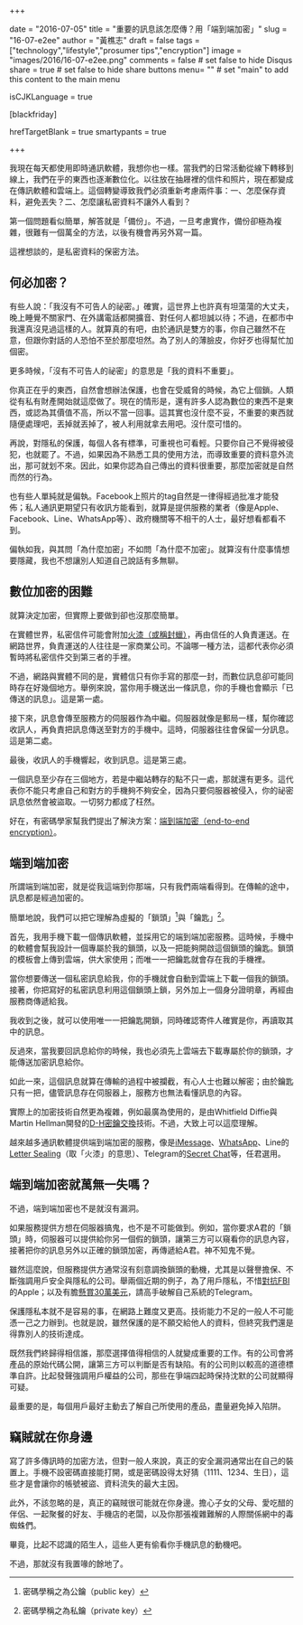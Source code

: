 +++

date = "2016-07-05"
title = "重要的訊息該怎麼傳？用「端到端加密」"
slug = "16-07-e2ee"
author = "黃樵志"
draft = false
tags = ["technology","lifestyle","prosumer tips","encryption"]
image = "images/2016/16-07-e2ee.png"
comments = false	# set false to hide Disqus
share = true	# set false to hide share buttons
menu= ""  # set "main" to add this content to the main menu

isCJKLanguage = true

[blackfriday]

hrefTargetBlank = true
smartypants = true

+++

我現在每天都使用即時通訊軟體，我想你也一樣。當我們的日常活動從線下轉移到線上，我們在乎的東西也逐漸數位化。以往放在抽屜裡的信件和照片，現在都變成在傳訊軟體和雲端上。這個轉變導致我們必須重新考慮兩件事：一、怎麼保存資料，避免丟失？二、怎麼讓私密資料不讓外人看到？

<!--more-->

第一個問題看似簡單，解答就是「備份」。不過，一旦考慮實作，備份卻極為複雜，很難有一個萬全的方法，以後有機會再另外寫一篇。

這裡想談的，是私密資料的保密方法。

## 何必加密？

有些人說：「我沒有不可告人的祕密。」確實，這世界上也許真有坦蕩蕩的大丈夫，晚上睡覺不關家門、在外講電話都開擴音、對任何人都坦誠以待；不過，在都市中我還真沒見過這樣的人。就算真的有吧，由於通訊是雙方的事，你自己雖然不在意，但跟你對話的人恐怕不至於那麼坦然。為了別人的薄臉皮，你好歹也得幫忙加個密。

更多時候，「沒有不可告人的祕密」的意思是「我的資料不重要」。

你真正在乎的東西，自然會想辦法保護，也會在受威脅的時候，為它上個鎖。人類從有私有財產開始就這麼做了。現在的情形是，還有許多人認為數位的東西不是東西，或認為其價值不高，所以不當一回事。這其實也沒什麼不妥，不重要的東西就隨便處理吧，丟掉就丟掉了，被人利用就拿去用吧。沒什麼可惜的。

再說，對隱私的保護，每個人各有標準，可重視也可看輕。只要你自己不覺得被侵犯，也就罷了。不過，如果因為不熟悉工具的使用方法，而導致重要的資料意外流出，那可就划不來。因此，如果你認為自己傳出的資料很重要，那麼加密就是自然而然的行為。

也有些人單純就是偏執。Facebook上照片的tag自然是一律得經過批准才能發佈；私人通訊更期望只有收訊方能看到，就算是提供服務的業者（像是Apple、Facebook、Line、WhatsApp等）、政府機關等不相干的人士，最好想看都看不到。

偏執如我，與其問「為什麼加密」不如問「為什麼不加密」。就算沒有什麼事情想要隱藏，我也不想讓別人知道自己說話有多無聊。

## 數位加密的困難

就算決定加密，但實際上要做到卻也沒那麼簡單。

在實體世界，私密信件可能會附加[火漆（或稱封蠟）](https://www.google.com.tw/search?tbm=isch&q=wax+seal&tbs=imgo:1&gws_rd=cr&ei=FBV5V-WaKcSf0gS07a2IBg)，再由信任的人負責運送。在網路世界，負責運送的人往往是一家商業公司。不論哪一種方法，這都代表你必須暫時將私密信件交到第三者的手裡。

不過，網路與實體不同的是，實體信只有你手寫的那麼一封，而數位訊息卻可能同時存在好幾個地方。舉例來說，當你用手機送出一條訊息，你的手機也會顯示「已傳送的訊息」。這是第一處。

接下來，訊息會傳至服務方的伺服器作為中繼。伺服器就像是郵局一樣，幫你確認收訊人，再負責把訊息傳送至對方的手機中。這時，伺服器往往會保留一分訊息。這是第二處。

最後，收訊人的手機響起，收到訊息。這是第三處。

一個訊息至少存在三個地方，若是中繼站轉存的點不只一處，那就還有更多。這代表你不能只考慮自己和對方的手機夠不夠安全，因為只要伺服器被侵入，你的祕密訊息依然會被盜取。一切努力都成了枉然。

好在，有密碼學家幫我們提出了解決方案：[端到端加密（end-to-end encryption）](http://www.wikiwand.com/en/End-to-end_encryption)。

## 端到端加密

所謂端到端加密，就是從我這端到你那端，只有我們兩端看得到。在傳輸的途中，訊息都是經過加密的。

簡單地說，我們可以把它理解為虛擬的「鎖頭」[^1]與「鑰匙」[^2]。

首先，我用手機下載一個傳訊軟體，並採用它的端到端加密服務。這時候，手機中的軟體會幫我設計一個專屬於我的鎖頭，以及一把能夠開啟這個鎖頭的鑰匙。鎖頭的模板會上傳到雲端，供大家使用；而唯一一把鑰匙就會存在我的手機裡。

當你想要傳送一個私密訊息給我，你的手機就會自動到雲端上下載一個我的鎖頭。接著，你把寫好的私密訊息利用這個鎖頭上鎖，另外加上一個身分證明章，再經由服務商傳遞給我。

我收到之後，就可以使用唯一一把鑰匙開鎖，同時確認寄件人確實是你，再讀取其中的訊息。

反過來，當我要回訊息給你的時候，我也必須先上雲端去下載專屬於你的鎖頭，才能傳送加密訊息給你。

如此一來，這個訊息就算在傳輸的過程中被攔截，有心人士也難以解密；由於鑰匙只有一把，儘管訊息存在伺服器上，服務方也無法看懂訊息的內容。

實際上的加密技術自然更為複雜，例如最廣為使用的，是由Whitfield Diffie與Martin Hellman開發的[D-H密鑰交換](http://www.wikiwand.com/en/Diffie–Hellman_key_exchange)技術。不過，大致上可以這麼理解。

越來越多通訊軟體提供端到端加密的服務，像是[iMessage](http://www.wikiwand.com/en/IMessage)、[WhatsApp](https://www.whatsapp.com/faq/zh_tw/general/28030015)、Line的[Letter Sealing](http://developers.linecorp.com/blog/?p=3679)（取「火漆」的意思）、Telegram的[Secret Chat](https://telegram.org/faq#q-how-are-secret-chats-different)等，任君選用。

## 端到端加密就萬無一失嗎？

不過，端到端加密也不是就沒有漏洞。

如果服務提供方想在伺服器搞鬼，也不是不可能做到。例如，當你要求A君的「鎖頭」時，伺服器可以提供給你另一個假的鎖頭，讓第三方可以窺看你的訊息內容，接著把你的訊息另外以正確的鎖頭加密，再傳遞給A君。神不知鬼不覺。

雖然這麼說，但服務提供方通常沒有刻意調換鎖頭的動機，尤其是以聲譽擔保、不斷強調用戶安全與隱私的公司。舉兩個近期的例子，為了用戶隱私，不惜[對抗FBI](https://www.wikiwand.com/en/FBI%E2%80%93Apple_encryption_dispute)的Apple；以及有膽[懸賞30萬美元](https://telegram.org/blog/cryptocontest)，請高手破解自己系統的Telegram。

保護隱私本就不是容易的事，在網路上難度又更高。技術能力不足的一般人不可能憑一己之力辦到。也就是說，雖然保護的是不願交給他人的資料，但終究我們還是得靠別人的技術達成。

既然我們終歸得相信誰，那麼選擇值得相信的人就變成重要的工作。有的公司會將產品的原始代碼公開，讓第三方可以判斷是否有缺陷。有的公司則以較高的道德標準自許。比起發聲強調用戶權益的公司，那些在爭端四起時保持沈默的公司就顯得可疑。

最重要的是，每個用戶最好主動去了解自己所使用的產品，盡量避免掉入陷阱。

## 竊賊就在你身邊

寫了許多傳訊時的加密方法，但對一般人來說，真正的安全漏洞通常出在自己的裝置上。手機不設密碼直接能打開，或是密碼設得太好猜（1111、1234、生日），這些才是會讓你的帳號被盜、資料流失的最大主因。

此外，不該忽略的是，真正的竊賊很可能就在你身邊。擔心子女的父母、愛吃醋的伴侶、一起聚餐的好友、手機店的老闆，以及你那張複雜難解的人際關係網中的毒蜘蛛們。

畢竟，比起不認識的陌生人，這些人更有偷看你手機訊息的動機吧。

不過，那就沒有我置喙的餘地了。

[^1]: 密碼學稱之為公鑰（public key）

[^2]: 密碼學稱之為私鑰（private key）